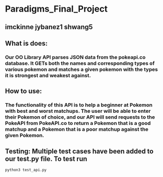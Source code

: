 # Paradigms_Final_Project
imckinne   jybanez1  shwang5
-----------------------------

## What is does:
### Our OO Library API parses JSON data from the pokeapi.co database. It GETs both the names and corresponding types of various pokemon and matches a given pokemon with the types it is strongest and weakest against.

## How to use: 
### The functionality of this API is to help a beginner at Pokemon with best and worst matchups. The user will be able to enter their Pokemon of choice, and our API will send requests to the PokeAPI from PokeAPI.co to return a Pokemon that is a good matchup and a Pokemon that is a poor matchup against the given Pokemon. 

## Testing: Multiple test cases have been added to our test.py file. To test run 
```
python3 test_api.py
```
 
